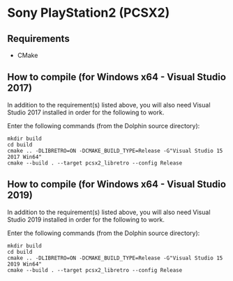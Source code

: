 # Sony PlayStation2 (PCSX2)

## Requirements

- CMake

## How to compile (for Windows x64 - Visual Studio 2017)

In addition to the requirement(s) listed above, you will also need Visual Studio 2017 installed in order for the following to work.

Enter the following commands (from the Dolphin source directory):

    mkdir build
    cd build
    cmake .. -DLIBRETRO=ON -DCMAKE_BUILD_TYPE=Release -G"Visual Studio 15 2017 Win64"
    cmake --build . --target pcsx2_libretro --config Release

## How to compile (for Windows x64 - Visual Studio 2019)

In addition to the requirement(s) listed above, you will also need Visual Studio 2019 installed in order for the following to work.

Enter the following commands (from the Dolphin source directory):

    mkdir build
    cd build
    cmake .. -DLIBRETRO=ON -DCMAKE_BUILD_TYPE=Release -G"Visual Studio 15 2019 Win64"
    cmake --build . --target pcsx2_libretro --config Release
